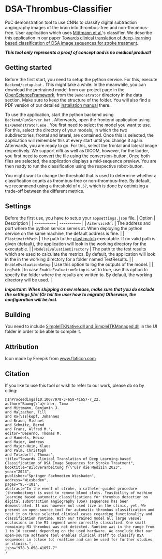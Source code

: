 # DSA-Thrombus-Classifier
PoC demonstration tool to use CNNs to classify digital subtraction angiography images of the brain into thrombus-free and non-thrombus-free.
User application which uses [Mittmann et al.](https://pubmed.ncbi.nlm.nih.gov/35604489/)'s classifier.
We describe this application in our paper [Towards clinical translation of deep-learning based classification of DSA image sequences for stroke treatment](https://link.springer.com/chapter/10.1007/978-3-658-41657-7_22).

***This tool only represents a proof of concept and is no medical product!***

## Getting started
Before the first start, you need to setup the python service. For this, execute `Backend/setup.bat` . This might take a while.
In the meanwhile, you can download the pretrained model from our project page in the [OpenScienceFramework](https://osf.io/n8k4r/), from the `Demonstrator` directory in the data section. Make sure to keep the structure of the folder.
You will also find a PDF version of our detailed [installation manual](https://github.com/NAMI-THU/DSA-Thrombus-Classifier/blob/main/Installation.md) there.

To use the application, start the python backend using `Backend/RunServer.bat` . Afterwards, open the frontend application using `UI/Demonstrator.exe` .
You first need to select the model you want to use. For this, select the directory of your models, in which the two subdirectories, frontal and lateral, are contained. Once this is selected, the application will remember this at every start until you change it again. Afterwards, you are ready to go. For this, select the frontal and lateral image respectively. We support nifti as well as DICOM, however, for the ladder, you first need to convert the file using the conversion-button. Once both files are selected, the application displays a mid-sequence preview. You are then ready to run the classification using the respective robot-button. 

You might want to change the threshold that is used to determine whether a classification counts as thrombus-free or non-thrombus-free. By default, we recommend using a threshold of `0.57`, which is done by optimizing a trade-off between the different metrics. 

## Settings
Before the first use, you have to setup your `appsettings.json` file.
| Option      | Description |
| ----------- | ----------- |
| `AiServiceUrl` | The address and port where the python service serves at. When deploying the python service on the same machine, the default address is fine. |
| `PlastimatchPath` | The path to the [plastimatch](https://plastimatch.org/) executable. If no valid path is given (default), the application will look in the working directory for the executable. |
| `ModelsEvaluationDirectory` | The path to the test results which are used to calculate the metrics. By default, the application will look in the in the working directory for a folder named TestResults. |
| `EnableEvaluationSetup` | Use this option to log the outputs of the model. |
| `LogPath` | In case `EnableEvaluationSetup` is set to true, use this option to specify the folder where the results are written to. By default, the working directory will be used. |

***Important:***
***When shipping a new release, make sure that you do exclude the settings file! (Or tell the user how to migrate)
Otherwise, the configuration will be lost.***

## Building
You need to include [SimpleITKNative.dll and SimpleITKManaged.dll](https://github.com/SimpleITK/SimpleITK/releases) in the UI folder in order to be able to compile it.

## Attribution
Icon made by Freepik from www.flaticon.com

## Citation
If you like to use this tool or wish to refer to our work, please do so by citing:
```
@InProceedings{10.1007/978-3-658-41657-7_22,
author="Baumg{\"a}rtner, Timo
and Mittmann, Benjamin J.
and Malzacher, Till
and Ro{\ss}kopf, Johannes
and Braun, Michael
and Schmitz, Bernd
and Franz, Alfred M.",
editor="Deserno, Thomas M.
and Handels, Heinz
and Maier, Andreas
and Maier-Hein, Klaus
and Palm, Christoph
and Tolxdorff, Thomas",
title="Towards Clinical Translation of Deep Learning-based Classification of DSA Image Sequences for Stroke Treatment",
booktitle="Bildverarbeitung f{\"u}r die Medizin 2023",
year="2023",
publisher="Springer Fachmedien Wiesbaden",
address="Wiesbaden",
pages="95--101",
abstract="In the event of stroke, a catheter-guided procedure (thrombectomy) is used to remove blood clots. Feasibility of machine learning based automatic classifications for thrombus detection on digital substraction angiography (DSA) sequences has been demonstrated. It was however not used live in the clinic, yet. We present an open-source tool for automatic thrombus classification and test it on three selected clinical cases regarding functionality and classification runtime. With our trained model all large vessel occlusions in the M1 segment were correctly classified. One small remaining M3 thrombus was not detected. Runtime was in the range from 1 to 10 seconds depending on the used hardware. We conclude that our open-source software tool enables clinical staff to classify DSA sequences in (close to) realtime and can be used for further studies in clinics.",
isbn="978-3-658-41657-7"
}
```
